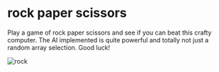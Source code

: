 # rock paper scissors

Play a game of rock paper scissors and see if you can beat this crafty computer. The AI implemented is quite powerful and totally not just a random array selection. Good luck!

![rock](https://user-images.githubusercontent.com/103379723/180691290-fba0862e-11cb-4325-8044-b0234ce37faf.png)
